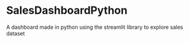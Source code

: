 # SalesDashboardPython
A dashboard made in python using the streamlit library to explore sales dataset
